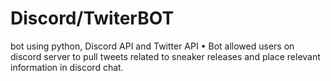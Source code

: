 # Discord/TwiterBOT
 bot using python, Discord API and Twitter API •	Bot allowed users on discord server to pull tweets related to sneaker releases and place relevant information in discord chat.
